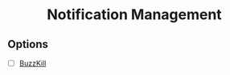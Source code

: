 <h1 align="center">Notification Management</h1>

## Options

- [ ] [BuzzKill](https://play.google.com/store/apps/details?id=com.samruston.buzzkill&hl=en&gl=US)
